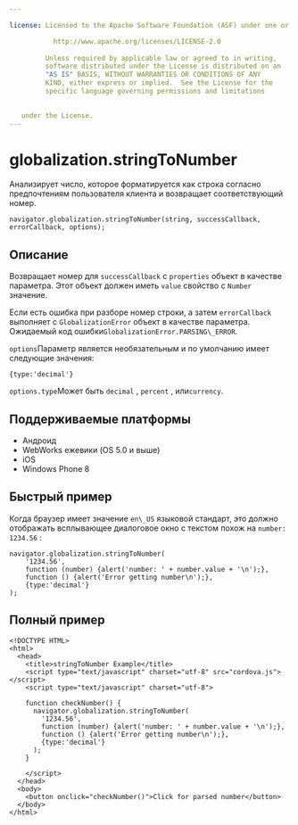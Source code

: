 ```yaml
---

license: Licensed to the Apache Software Foundation (ASF) under one or more contributor license agreements. See the NOTICE file distributed with this work for additional information regarding copyright ownership. The ASF licenses this file to you under the Apache License, Version 2.0 (the "License"); you may not use this file except in compliance with the License. You may obtain a copy of the License at

           http://www.apache.org/licenses/LICENSE-2.0
    
         Unless required by applicable law or agreed to in writing,
         software distributed under the License is distributed on an
         "AS IS" BASIS, WITHOUT WARRANTIES OR CONDITIONS OF ANY
         KIND, either express or implied.  See the License for the
         specific language governing permissions and limitations
    

   under the License.
---
```


# globalization.stringToNumber

Анализирует число, которое форматируется как строка согласно предпочтениям пользователя клиента и возвращает соответствующий номер.

    navigator.globalization.stringToNumber(string, successCallback, errorCallback, options);
    

## Описание

Возвращает номер для `successCallback` с `properties` объект в качестве параметра. Этот объект должен иметь `value` свойство с `Number` значение.

Если есть ошибка при разборе номер строки, а затем `errorCallback` выполняет с `GlobalizationError` объект в качестве параметра. Ожидаемый код ошибки`GlobalizationError.PARSING\_ERROR`.

`options`Параметр является необязательным и по умолчанию имеет следующие значения:

    {type:'decimal'}
    

`options.type`Может быть `decimal` , `percent` , или`currency`.

## Поддерживаемые платформы

*   Андроид
*   WebWorks ежевики (OS 5.0 и выше)
*   iOS
*   Windows Phone 8

## Быстрый пример

Когда браузер имеет значение `en\_US` языковой стандарт, это должно отображать всплывающее диалоговое окно с текстом похож на `number: 1234.56` :

    navigator.globalization.stringToNumber(
        '1234.56',
        function (number) {alert('number: ' + number.value + '\n');},
        function () {alert('Error getting number\n');},
        {type:'decimal'}
    );
    

## Полный пример

    <!DOCTYPE HTML>
    <html>
      <head>
        <title>stringToNumber Example</title>
        <script type="text/javascript" charset="utf-8" src="cordova.js"></script>
        <script type="text/javascript" charset="utf-8">
    
        function checkNumber() {
          navigator.globalization.stringToNumber(
            '1234.56',
            function (number) {alert('number: ' + number.value + '\n');},
            function () {alert('Error getting number\n');},
            {type:'decimal'}
          );
        }
    
        </script>
      </head>
      <body>
        <button onclick="checkNumber()">Click for parsed number</button>
      </body>
    </html>